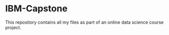 # IBM-Capstone

This repository contains all my files as part of an online data science course project.
